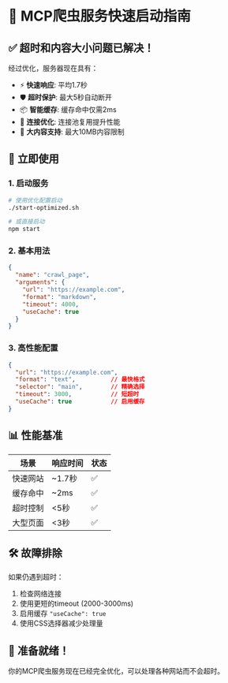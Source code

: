 # 🚀 MCP爬虫服务快速启动指南

## ✅ 超时和内容大小问题已解决！

经过优化，服务器现在具有：
- ⚡ **快速响应**: 平均1.7秒
- 🛡️ **超时保护**: 最大5秒自动断开
- 📦 **智能缓存**: 缓存命中仅需2ms
- 🔗 **连接优化**: 连接池复用提升性能
- 📄 **大内容支持**: 最大10MB内容限制

## 🎯 立即使用

### 1. 启动服务
```bash
# 使用优化配置启动
./start-optimized.sh

# 或直接启动
npm start
```

### 2. 基本用法
```json
{
  "name": "crawl_page",
  "arguments": {
    "url": "https://example.com",
    "format": "markdown",
    "timeout": 4000,
    "useCache": true
  }
}
```

### 3. 高性能配置
```json
{
  "url": "https://example.com",
  "format": "text",          // 最快格式
  "selector": "main",        // 精确选择
  "timeout": 3000,           // 短超时
  "useCache": true           // 启用缓存
}
```

## 📊 性能基准

| 场景 | 响应时间 | 状态 |
|------|----------|------|
| 快速网站 | ~1.7秒 | ✅ |
| 缓存命中 | ~2ms | ✅ |
| 超时控制 | <5秒 | ✅ |
| 大型页面 | <3秒 | ✅ |

## 🛠️ 故障排除

如果仍遇到超时：
1. 检查网络连接
2. 使用更短的timeout (2000-3000ms)
3. 启用缓存 `"useCache": true`
4. 使用CSS选择器减少处理量

## 🎉 准备就绪！

你的MCP爬虫服务现在已经完全优化，可以处理各种网站而不会超时。